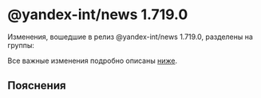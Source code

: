 # @yandex-int/news 1.719.0

<!-- ЧЕЛОВЕЧЕСКОЕ ВСТУПЛЕНИЕ -->

Изменения, вошедшие в релиз @yandex-int/news 1.719.0, разделены на группы:

Все важные изменения подробно описаны [ниже](#Пояснения).

## Пояснения

